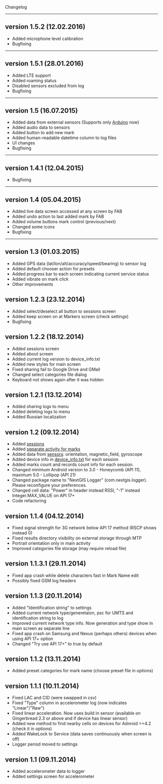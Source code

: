 Changelog
***
## version 1.5.2 (12.02.2016)
* Added microphone level calibration
* Bugfixing

***
## version 1.5.1 (28.01.2016)
* Added LTE support
* Added roaming status
* Disabled sensors excluded from log
* Bugfixing

***
## version 1.5 (16.07.2015)
* Added data from external sensors (Supports only [Arduino](https://github.com/nextgis/nextgislogger/wiki/External-sensors-(Arduino)) now)
* Added audio data to sensors
* Added button to add new mark
* Added human-readable datetime column to log files
* UI changes
* Bugfixing

***
## version 1.4.1 (12.04.2015)
* Bugfixing

***
## version 1.4 (05.04.2015)
* Added live data screen accessed at any screen by FAB
* Added undo action to last added mark by FAB
* Added volume buttons mark control (previous/next)
* Changed some icons
* Bugfixing

***
## version 1.3 (01.03.2015)
* Added GPS data (lat/lon/alt/accuracy/speed/bearing) to sensor log
* Added default chooser action for presets
* Added progress bar to each screen indicating current service status
* Added vibrate on mark click
* Other improvements

## version 1.2.3 (23.12.2014)
* Added select/deselect all button to sessions screen
* Added keep screen on at Markers screen (check settings)
* Bugfixing

## version 1.2.2 (18.12.2014)
* Added sessions screen
* Added about screen
* Added current log version to device_info.txt
* Added new styles for main screen
* Fixed sharing fail to Google Drive and GMail
* Changed select categories file dialog
* Keyboard not shows again after it was hidden

## version 1.2.1 (13.12.2014)
* Added sharing logs to menu
* Added deleting logs to menu
* Added Russian localization

## version 1.2 (09.12.2014)
* Added [sessions](https://github.com/nextgis/nextgislogger/wiki/About)
* Added [separate activity for marks](https://github.com/nextgis/nextgislogger/wiki/About)
* Added data from [sensors](https://github.com/nextgis/nextgislogger/wiki/Overview): orientation, magnetic_field, gyroscope
* Added device info in [device_info.txt](https://github.com/nextgis/nextgislogger/wiki/Overview) for each session
* Added marks count and records count info for each session.
* Changed minimum Android version to 3.0 - Honeycomb (API 11), maximum 5.0 - Lollipop (API 21)
* Changed package name to "NextGIS Logger" (com.nextgis.logger). Please reconfigure your preferences.
* Changed cell data: "Power" in header instead RSSI, "-1" instead Integer.MAX_VALUE on API 17+
* Сode refactoring

## version 1.1.4 (04.12.2014)
* Fixed signal strength for 3G network below API 17 method (RSCP shows instead 0)
* Fixed results directory visibility on external storage through MTP
* Portrait orientation only in main activity 
* Improved categories file storage (may require reload file)

## version 1.1.3.1 (29.11.2014)
* Fixed app crash while delete characters fast in Mark Name edit
* Possibly fixed GSM log headers

## version 1.1.3 (20.11.2014)
* Added "Identification string" to settings
* Added current network type/generetaion, psc for UMTS and identification string to log
* Improved current network type info. Now generation and type show in main screen as separate line
* Fixed app crash on Samsung and Nexus (perhaps others) devices when using API 17+ option
* Changed "Try use API 17+" to true by default

## version 1.1.2 (13.11.2014)
* Added preset categories for mark name (choose preset file in options)

## version 1.1.1 (10.11.2014)
* Fixed LAC and CID (were swapped in csv)
* Fixed "Type" column in accelerometer log (now indicates "Linear"/"Raw")
* Fixed linear acceleration. Now uses build in sensor (available on Gingerbread 2.3 or above and if device has linear sensor)
* Added new method to find nearby cells on devices for Adnroid >=4.2 (check it in options)
* Added WakeLock to Service (data saves continuously when screen is off)
* Logger period moved to settings

## version 1.1 (09.11.2014)
* Added accelerometer data to logger
* Added settings screen for accelerometer
